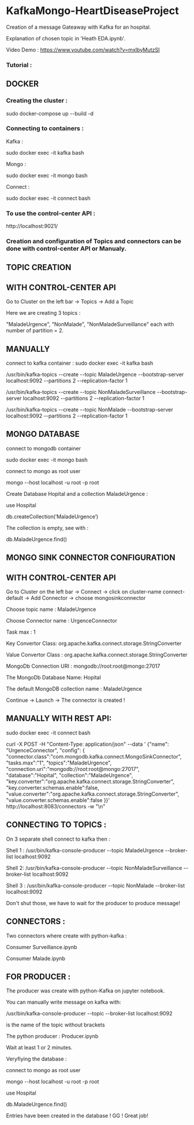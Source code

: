 # KafkaMongo-HeartDiseaseProject
Creation of a message Gateaway with Kafka for an hospital.

Explanation of chosen topic in 
'Heath EDA.ipynb'. 

Video Demo : https://www.youtube.com/watch?v=mxIbyMutzSI

### Tutorial : 

## DOCKER 

### Creating the cluster : 
sudo docker-compose up --build -d 

### Connecting to containers :

Kafka : 

sudo docker exec -it kafka bash

Mongo : 

sudo docker exec -it mongo bash

Connect : 

sudo docker exec -it connect bash

### To use the control-center API :

http://localhost:9021/

### Creation and configuration of Topics and connectors can be done with control-center API or Manualy.

## TOPIC CREATION

## WITH CONTROL-CENTER API

Go to Cluster on the left bar -> Topics -> Add a Topic

Here we are creating 3 topics : 

"MaladeUrgence", "NonMalade", "NonMaladeSurveillance" each with number of partition = 2.

## MANUALLY 

connect to kafka container : sudo docker exec -it kafka bash

/usr/bin/kafka-topics --create --topic MaladeUrgence --bootstrap-server localhost:9092 --partitions 2 --replication-factor 1

/usr/bin/kafka-topics --create --topic NonMaladeSurveillance --bootstrap-server localhost:9092 --partitions 2 --replication-factor 1

/usr/bin/kafka-topics --create --topic NonMalade --bootstrap-server localhost:9092 --partitions 2 --replication-factor 1

## MONGO DATABASE

connect to mongodb container

sudo docker exec -it mongo bash

connect to mongo as root user

mongo --host localhost -u root -p root

Create Database Hopital and a collection MaladeUrgence : 

use Hospital

db.createCollection(‘MaladeUrgence’)

The collection is empty, see with : 

db.MaladeUrgence.find()

## MONGO SINK CONNECTOR CONFIGURATION

## WITH CONTROL-CENTER API

Go to Cluster on the left bar -> Connect -> click on cluster-name connect-default -> Add Connector -> choose mongosinkconnector

Choose topic name : MaladeUrgence 

Choose Connector name : UrgenceConnector

Task max : 1

Key Convertor Class: org.apache.kafka.connect.storage.StringConverter

Value Convertor Class : org.apache.kafka.connect.storage.StringConverter

MongoDb Connection URI : mongodb://root:root@mongo:27017

The MongoDb Database Name: Hopital

The default MongoDB collection name : MaladeUrgence

Continue -> Launch -> The connector is created ! 


## MANUALLY WITH REST API:

sudo docker exec -it connect bash

curl -X POST -H "Content-Type: application/json" --data '
  {"name": "UrgenceConnector",
   "config": {
     "connector.class":"com.mongodb.kafka.connect.MongoSinkConnector",
     "tasks.max":"1",
     "topics":"MaladeUrgence",
     "connection.uri":"mongodb://root:root@mongo:27017",
     "database":"Hopital",
     "collection":"MaladeUrgence",
     "key.converter":"org.apache.kafka.connect.storage.StringConverter",
     "key.converter.schemas.enable":false,
     "value.converter":"org.apache.kafka.connect.storage.StringConverter",
     "value.converter.schemas.enable":false
 }}' http://localhost:8083/connectors -w "\n"

## CONNECTING TO TOPICS : 

On 3 separate shell connect to kafka then : 

Shell 1 : /usr/bin/kafka-console-producer --topic MaladeUrgence --broker-list localhost:9092

Shell 2: /usr/bin/kafka-console-producer --topic NonMaladeSurveillance --broker-list localhost:9092

Shell 3 : /usr/bin/kafka-console-producer --topic NonMalade --broker-list localhost:9092

Don't shut those, we have to wait for the producer to produce message! 

## CONNECTORS : 
Two connectors where create with python-kafka :

Consumer Surveillance.ipynb

Consumer Malade.ipynb


## FOR PRODUCER : 

The producer was create with python-Kafka on jupyter notebook. 

You can manually write message on kafka with:

/usr/bin/kafka-console-producer --topic <topic-name> --broker-list localhost:9092

<topic-name> is the name of the topic without brackets

The python producer : 
Producer.ipynb

Wait at least 1 or 2 minutes. 

Veryfiying the database : 

connect to mongo as root user

mongo --host localhost -u root -p root

use Hospital

db.MaladeUrgence.find()

Entries have been created in the database ! 
GG ! Great job! 

